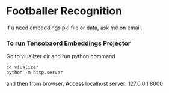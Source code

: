 # Footballer Recognition 

If u need embeddings pkl file or data, ask me on email. 

### To run Tensobaord Embeddings Projector 
Go to viualizer dir and run python command
```
cd viualizer
python -m http.server
```
and then from browser, Access localhost server: 127.0.0.1:8000
